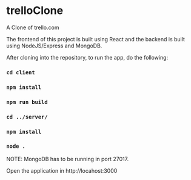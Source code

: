# trelloClone
A Clone of trello.com

The frontend of this project is built using React and the backend is built using NodeJS/Express and MongoDB.

After cloning into the repository, to run the app, do the following:

### `cd client`
### `npm install`
### `npm run build`

### `cd ../server/`
### `npm install`
### `node .`

NOTE: MongoDB has to be running in port 27017.

Open the application in http://locahost:3000
